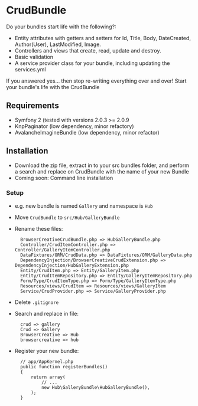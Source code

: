# CrudBundle

Do your bundles start life with the following?:

*    Entity attributes with getters and setters for Id, Title, Body, DateCreated, Author(User), LastModified, Image. 
*    Controllers and views that create, read, update and destroy.
*    Basic validation
*    A service provider class for your bundle, including updating the services.yml

If you answered yes... then stop re-writing everything over and over! Start your bundle's life with the CrudBundle

## Requirements
*    Symfony 2 (tested with versions 2.0.3 >= 2.0.9
*    KnpPaginator (low dependency, minor refactory)
*    AvalancheImagineBundle (low dependency, minor refactor)

## Installation
*    Download the zip file, extract in to your src bundles folder, and perform a search and replace on CrudBundle with the name of your new Bundle
*    Coming soon: Command line installation

### Setup
* e.g. new bundle is named <code>Gallery</code> and namespace is <code>Hub</code>
* Move <code>CrudBundle</code> to <code>src/Hub/GalleryBundle</code>
* Rename these files:

        BrowserCreativeCrudBundle.php => HubGalleryBundle.php
        Controller/CrudItemController.php => Controller/GalleryItemController.php
        DataFixtures/ORM/CrudData.php => DataFixtures/ORM/GalleryData.php
        DependencyInjection/BrowserCreativeCrudExtension.php => DependencyInjection/HubGalleryExtension.php
        Entity/CrudItem.php => Entity/GalleryItem.php
        Entity/CrudItemRepository.php => Entity/GalleryItemRepository.php
        Form/Type/CrudItemType.php => Form/Type/GalleryItemType.php
        Resources/views/CrudItem => Resources/views/GalleryItem
        Service/CrudProvider.php => Service/GalleryProvider.php

* Delete <code>.gitignore</code>

* Search and replace in file:

        crud => gallery
        Crud => Gallery
        BrowserCreative => Hub
        browsercreative => hub

* Register your new bundle:

        // app/AppKernel.php
        public function registerBundles()
        {
            return array(
                // ...
                new Hub\GalleryBundle\HubGalleryBundle(),
            );
        }